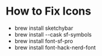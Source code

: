 # How to Fix Icons
* brew install sketchybar
* brew install --cask sf-symbols
* brew install font-sf-pro
* brew install font-hack-nerd-font